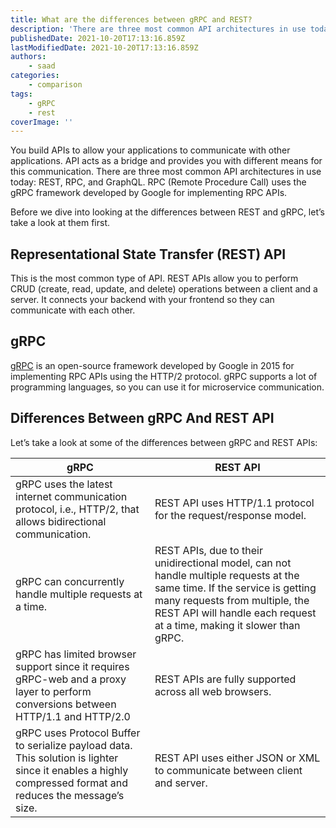 ```yaml
---
title: What are the differences between gRPC and REST?
description: 'There are three most common API architectures in use today: REST, RPC, and GraphQL. RPC (Remote Procedure Call) uses the gRPC framework developed by Google for implementing RPC APIs.'
publishedDate: 2021-10-20T17:13:16.859Z
lastModifiedDate: 2021-10-20T17:13:16.859Z
authors:
    - saad
categories:
    - comparison
tags:
    - gRPC
    - rest
coverImage: ''
---
```


You build APIs to allow your applications to communicate with other applications. API acts as a bridge and provides you with different means for this communication. There are three most common API architectures in use today: REST, RPC, and GraphQL. RPC (Remote Procedure Call) uses the gRPC framework developed by Google for implementing RPC APIs.

Before we dive into looking at the differences between REST and gRPC, let’s take a look at them first.

## Representational State Transfer (REST) API

This is the most common type of API. REST APIs allow you to perform CRUD (create, read, update, and delete) operations between a client and a server. It connects your backend with your frontend so they can communicate with each other.

## gRPC

[gRPC](https://grpc.io/) is an open-source framework developed by Google in 2015 for implementing RPC APIs using the HTTP/2 protocol. gRPC supports a lot of programming languages, so you can use it for microservice communication.

## Differences Between gRPC And REST API

Let’s take a look at some of the differences between gRPC and REST APIs:

| gRPC                                                                                                                                                      | REST API                                                                                                                                                                                                                             |
| --------------------------------------------------------------------------------------------------------------------------------------------------------- | ------------------------------------------------------------------------------------------------------------------------------------------------------------------------------------------------------------------------------------ |
| gRPC uses the latest internet communication protocol, i.e., HTTP/2, that allows bidirectional communication.                                              | REST API uses HTTP/1.1 protocol for the request/response model.                                                                                                                                                                      |
| gRPC can concurrently handle multiple requests at a time.                                                                                                 | REST APIs, due to their unidirectional model, can not handle multiple requests at the same time. If the service is getting many requests from multiple, the REST API will handle each request at a time, making it slower than gRPC. |
| gRPC has limited browser support since it requires gRPC-web and a proxy layer to perform conversions between HTTP/1.1 and HTTP/2.0                        | REST APIs are fully supported across all web browsers.                                                                                                                                                                               |
| gRPC uses Protocol Buffer to serialize payload data. This solution is lighter since it enables a highly compressed format and reduces the message’s size. | REST API uses either JSON or XML to communicate between client and server.                                                                                                                                                           |
